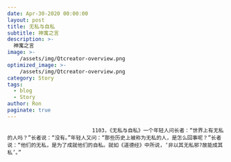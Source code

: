 ```yaml
---
date: Apr-30-2020 00:00:00
layout: post
title: 无私与自私
subtitle: 神寓之言
description: >-
  神寓之言
image: >-
    /assets/img/Qtcreator-overview.png
optimized_image: >-
    /assets/img/Qtcreator-overview.png
category: Story
tags:
  - blog
  - Story
author: Ron
paginate: true
---
```


							　　1103，《无私与自私》一个年轻人问长者：“世界上有无私的人吗？”长者说：“没有。”年轻人又问：“那些历史上被称为无私的人，是怎么回事呢？”长者说：“他们的无私，是为了成就他们的自私。就如《道德经》中所说，‘非以其无私邪?故能成其私’。”
							
							
						